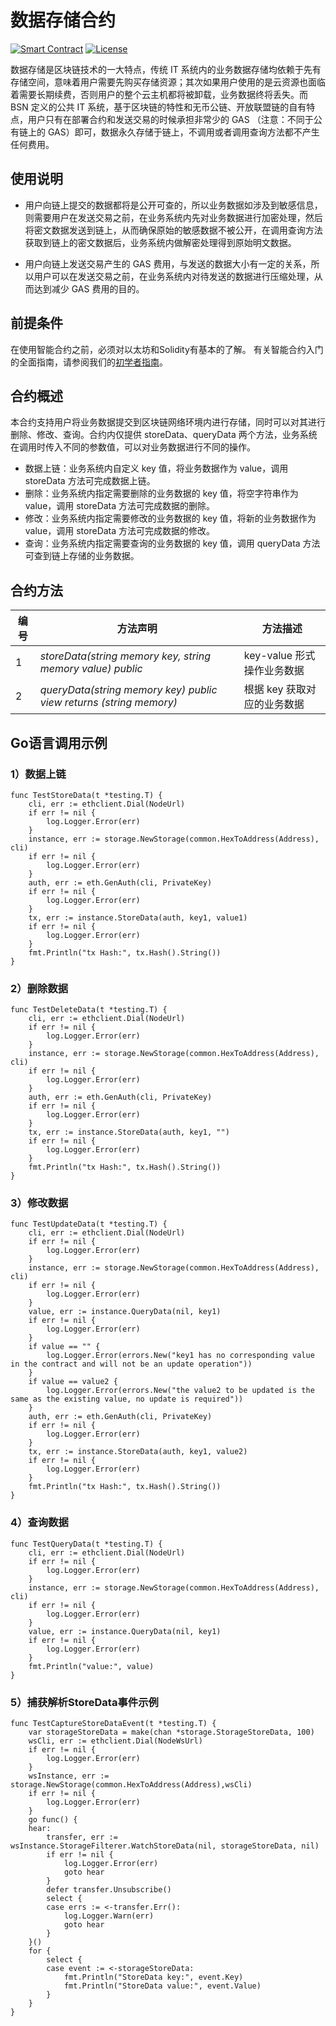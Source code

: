 # 数据存储合约
[![Smart Contract](https://badgen.net/badge/smart-contract/Solidity/orange)](https://soliditylang.org/) [![License](https://badgen.net/badge/license/MIT/blue)](https://typescriptlang.org)

数据存储是区块链技术的一大特点，传统 IT 系统内的业务数据存储均依赖于先有存储空间，意味着用户需要先购买存储资源；其次如果用户使用的是云资源也面临着需要长期续费，否则用户的整个云主机都将被卸载，业务数据终将丢失。而 BSN 定义的公共 IT 系统，基于区块链的特性和无币公链、开放联盟链的自有特点，用户只有在部署合约和发送交易的时候承担非常少的 GAS （注意：不同于公有链上的 GAS）即可，数据永久存储于链上，不调用或者调用查询方法都不产生任何费用。

## 使用说明 
* 用户向链上提交的数据都将是公开可查的，所以业务数据如涉及到敏感信息，则需要用户在发送交易之前，在业务系统内先对业务数据进行加密处理，然后将密文数据发送到链上，从而确保原始的敏感数据不被公开，在调用查询方法获取到链上的密文数据后，业务系统内做解密处理得到原始明文数据。

* 用户向链上发送交易产生的 GAS 费用，与发送的数据大小有一定的关系，所以用户可以在发送交易之前，在业务系统内对待发送的数据进行压缩处理，从而达到减少 GAS 费用的目的。

## 前提条件

在使用智能合约之前，必须对以太坊和Solidity有基本的了解。
有关智能合约入门的全面指南，请参阅我们的[初学者指南](https://github.com/BSN-DDC/docs/blob/main/BSN-DDC%E7%BD%91%E7%BB%9C%E9%83%A8%E7%BD%B2Solidity%E5%90%88%E7%BA%A6%E5%BF%AB%E9%80%9F%E4%B8%8A%E6%89%8B%E6%8C%87%E5%8D%97.pdf)。

## 合约概述
本合约支持用户将业务数据提交到区块链网络环境内进行存储，同时可以对其进行删除、修改、查询。合约内仅提供 storeData、queryData 两个方法，业务系统在调用时传入不同的参数值，可以对业务数据进行不同的操作。

* 数据上链：业务系统内自定义 key 值，将业务数据作为 value，调用 storeData 方法可完成数据上链。
* 删除：业务系统内指定需要删除的业务数据的 key 值，将空字符串作为 value，调用 storeData 方法可完成数据的删除。
* 修改：业务系统内指定需要修改的业务数据的 key 值，将新的业务数据作为 value，调用 storeData 方法可完成数据的修改。
* 查询：业务系统内指定需要查询的业务数据的 key 值，调用 queryData 方法可查到链上存储的业务数据。

## 合约方法

编号  |  方法声明   |  方法描述 
----|----|----
1 | *storeData(string memory key, string memory value) public* |      key-value 形式操作业务数据              
2 | *queryData(string memory key) public view returns (string memory)* |      根据 key 获取对应的业务数据     


## Go语言调用示例

### 1）数据上链
```
func TestStoreData(t *testing.T) {
    cli, err := ethclient.Dial(NodeUrl)
    if err != nil {
        log.Logger.Error(err)
    }
    instance, err := storage.NewStorage(common.HexToAddress(Address), cli)
    if err != nil {
        log.Logger.Error(err)
    }
    auth, err := eth.GenAuth(cli, PrivateKey)
    if err != nil {
        log.Logger.Error(err)
    }
    tx, err := instance.StoreData(auth, key1, value1)
    if err != nil {
        log.Logger.Error(err)
    }
    fmt.Println("tx Hash:", tx.Hash().String())
}
```

### 2）删除数据

```
func TestDeleteData(t *testing.T) {
    cli, err := ethclient.Dial(NodeUrl)
    if err != nil {
        log.Logger.Error(err)
    }
    instance, err := storage.NewStorage(common.HexToAddress(Address), cli)
    if err != nil {
        log.Logger.Error(err)
    }
    auth, err := eth.GenAuth(cli, PrivateKey)
    if err != nil {
        log.Logger.Error(err)
    }
    tx, err := instance.StoreData(auth, key1, "")
    if err != nil {
        log.Logger.Error(err)
    }
    fmt.Println("tx Hash:", tx.Hash().String())
}
```

### 3）修改数据

```
func TestUpdateData(t *testing.T) {
    cli, err := ethclient.Dial(NodeUrl)
    if err != nil {
        log.Logger.Error(err)
    }
    instance, err := storage.NewStorage(common.HexToAddress(Address), cli)
    if err != nil {
        log.Logger.Error(err)
    }
	value, err := instance.QueryData(nil, key1)
    if err != nil {
        log.Logger.Error(err)
    }
	if value == "" {
		log.Logger.Error(errors.New("key1 has no corresponding value in the contract and will not be an update operation"))
	}
	if value == value2 {
		log.Logger.Error(errors.New("the value2 to be updated is the same as the existing value, no update is required"))
	}
    auth, err := eth.GenAuth(cli, PrivateKey)
    if err != nil {
        log.Logger.Error(err)
    }
    tx, err := instance.StoreData(auth, key1, value2)
    if err != nil {
        log.Logger.Error(err)
    }
    fmt.Println("tx Hash:", tx.Hash().String())
}
```

### 4）查询数据
```
func TestQueryData(t *testing.T) {
    cli, err := ethclient.Dial(NodeUrl)
    if err != nil {
        log.Logger.Error(err)
    }
    instance, err := storage.NewStorage(common.HexToAddress(Address), cli)
    if err != nil {
        log.Logger.Error(err)
    }
    value, err := instance.QueryData(nil, key1)
    if err != nil {
        log.Logger.Error(err)
    }
    fmt.Println("value:", value)
}
```

### 5）捕获解析StoreData事件示例
```
func TestCaptureStoreDataEvent(t *testing.T) {
	var storageStoreData = make(chan *storage.StorageStoreData, 100)
	wsCli, err := ethclient.Dial(NodeWsUrl)
    if err != nil {
        log.Logger.Error(err)
    }
	wsInstance, err := storage.NewStorage(common.HexToAddress(Address),wsCli)
	if err != nil {
		log.Logger.Error(err)
	}
	go func() {
	hear:
		transfer, err := wsInstance.StorageFilterer.WatchStoreData(nil, storageStoreData, nil)
		if err != nil {
			log.Logger.Error(err)
			goto hear
		}
		defer transfer.Unsubscribe()
		select {
		case errs := <-transfer.Err():
			log.Logger.Warn(err)
			goto hear
		}
	}()
	for {
		select {
		case event := <-storageStoreData:
			fmt.Println("StoreData key:", event.Key)
			fmt.Println("StoreData value:", event.Value)
		}
	}
}
```
